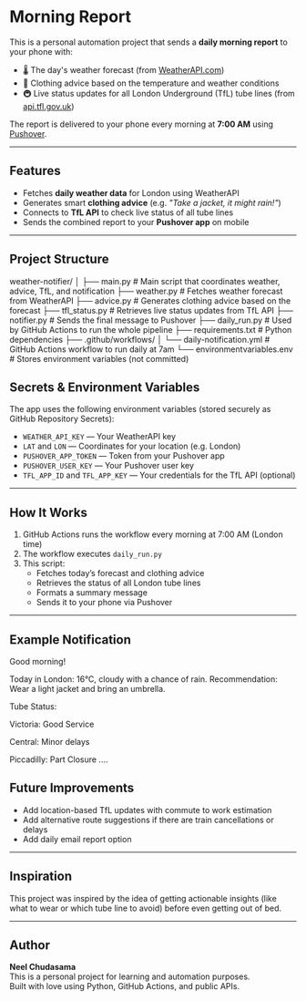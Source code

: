 # Morning Report 

This is a personal automation project that sends a **daily morning report** to your phone with:

- 🌡️ The day's weather forecast (from [WeatherAPI.com](https://www.weatherapi.com/))
- 👕 Clothing advice based on the temperature and weather conditions
- 🚇 Live status updates for all London Underground (TfL) tube lines (from [api.tfl.gov.uk](https://api.tfl.gov.uk/))

The report is delivered to your phone every morning at **7:00 AM** using [Pushover](https://pushover.net/).

---

## Features

- Fetches **daily weather data** for London using WeatherAPI
- Generates smart **clothing advice** (e.g. *"Take a jacket, it might rain!"*)
- Connects to **TfL API** to check live status of all tube lines
- Sends the combined report to your **Pushover app** on mobile

---

## Project Structure
weather-notifier/
│
├── main.py # Main script that coordinates weather, advice, TfL, and notification
├── weather.py # Fetches weather forecast from WeatherAPI
├── advice.py # Generates clothing advice based on the forecast
├── tfl_status.py # Retrieves live status updates from TfL API
├── notifier.py # Sends the final message to Pushover
├── daily_run.py # Used by GitHub Actions to run the whole pipeline
├── requirements.txt # Python dependencies
├── .github/workflows/
│ └── daily-notification.yml # GitHub Actions workflow to run daily at 7am
└── environmentvariables.env # Stores environment variables (not committed)


## Secrets & Environment Variables

The app uses the following environment variables (stored securely as GitHub Repository Secrets):

- `WEATHER_API_KEY` — Your WeatherAPI key
- `LAT` and `LON` — Coordinates for your location (e.g. London)
- `PUSHOVER_APP_TOKEN` — Token from your Pushover app
- `PUSHOVER_USER_KEY` — Your Pushover user key
- `TFL_APP_ID` and `TFL_APP_KEY` — Your credentials for the TfL API (optional)

---

## How It Works

1. GitHub Actions runs the workflow every morning at 7:00 AM (London time)
2. The workflow executes `daily_run.py`
3. This script:
   - Fetches today’s forecast and clothing advice
   - Retrieves the status of all London tube lines
   - Formats a summary message
   - Sends it to your phone via Pushover

---

## Example Notification

Good morning!

Today in London: 16°C, cloudy with a chance of rain.
Recommendation: Wear a light jacket and bring an umbrella.

Tube Status:

Victoria: Good Service

Central: Minor delays

Piccadilly: Part Closure ....

## Future Improvements

- Add location-based TfL updates with commute to work estimation
- Add alternative route suggestions if there are train cancellations or delays
- Add daily email report option

---

## Inspiration

This project was inspired by the idea of getting actionable insights (like what to wear or which tube line to avoid) before even getting out of bed.

---

## Author

**Neel Chudasama**  
This is a personal project for learning and automation purposes.  
Built with love using Python, GitHub Actions, and public APIs.
